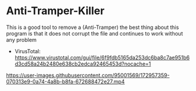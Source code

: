 # Anti-Tramper-Killer
This is a good tool to remove a (Anti-Tramper) 
the best thing about this program is that it does not corrupt the file and continues to work without any problem
- VirusTotal: https://www.virustotal.com/gui/file/6f9fdb5165da253dc6ba8c7ae951b6d3cd58a24b2480e638cb2edca92465453d?nocache=1

https://user-images.githubusercontent.com/95001569/172957359-070313e9-0a74-4a8b-b8fa-672688472e27.mp4

